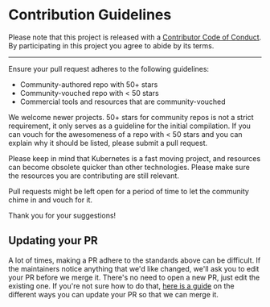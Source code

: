 # Contribution Guidelines

Please note that this project is released with a
[Contributor Code of Conduct](code-of-conduct.md). By participating in this
project you agree to abide by its terms.

---

Ensure your pull request adheres to the following guidelines:

* Community-authored repo with 50+ stars
* Community-vouched repo with < 50 stars
* Commercial tools and resources that are community-vouched

We welcome newer projects. 50+ stars for community repos is not a strict requirement, it only serves as a guideline for the initial compilation.  If you can vouch for the awesomeness of a repo with < 50 stars and you can explain why it should be listed, please submit a pull request.

Please keep in mind that Kubernetes is a fast moving project, and resources can become obsolete quicker than other technologies.  Please make sure the resources you are contributing are still relevant.

Pull requests might be left open for a period of time to let the community chime in and vouch for it. 

Thank you for your suggestions!


## Updating your PR

A lot of times, making a PR adhere to the standards above can be difficult.
If the maintainers notice anything that we'd like changed, we'll ask you to
edit your PR before we merge it. There's no need to open a new PR, just edit
the existing one. If you're not sure how to do that,
[here is a guide](https://github.com/RichardLitt/knowledge/blob/master/github/amending-a-commit-guide.md)
on the different ways you can update your PR so that we can merge it.
